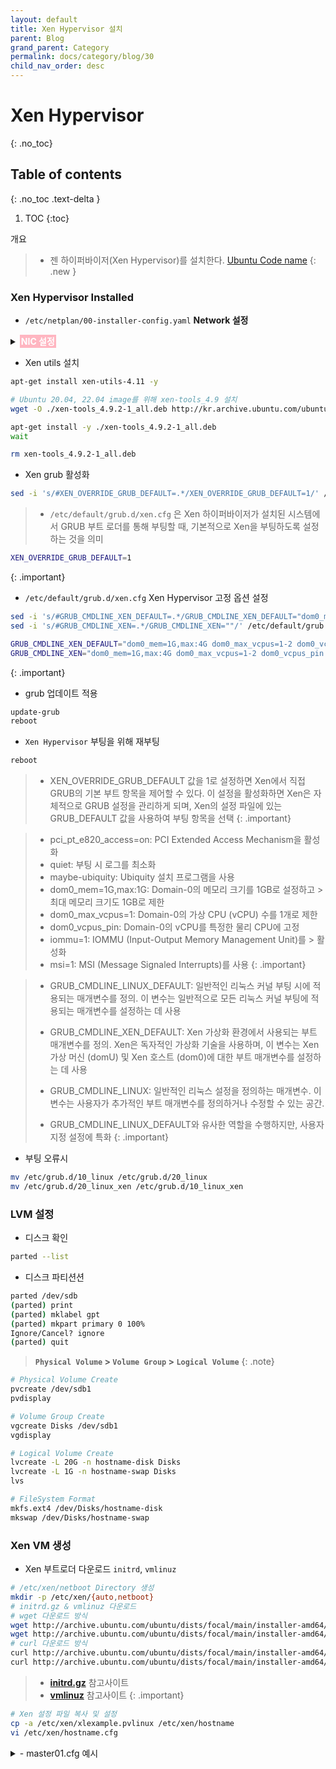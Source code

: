 ```yaml
---
layout: default
title: Xen Hypervisor 설치
parent: Blog
grand_parent: Category
permalink: docs/category/blog/30
child_nav_order: desc
---
```

# Xen Hypervisor
{: .no_toc}

## Table of contents
{: .no_toc .text-delta }

1. TOC
{:toc}

개요

> - 젠 하이퍼바이저(Xen Hypervisor)를 설치한다.
> [Ubuntu Code name](https://wiki.ubuntu.com/Releases)
{: .new }

### Xen Hypervisor Installed

- `/etc/netplan/00-installer-config.yaml` **Network 설정**

<details markdown="block">
  <summary>
    <span style="background-color: lightpink; color: white; padding: 2px; font-weight: bold;">
      NIC 설정
    </span>
  </summary>
  {: .text-delta }
```bash
tee /etc/netplan/00-installer-config.yaml << EOF
# This is the network config written by 'subiquity'
network:
  version: 2
  ethernets:
    enp0s3:
      dhcp4: false
      optional: true
    enp0s8:
      dhcp4: false
      optional: true
  bonds:
    bond0:
      dhcp4: false
      optional: true
      interfaces: [ enp0s3 ]
      parameters:
        mode: active-backup
        mii-monitor-interval: 100
        primary: enp0s3
    bond1:
      dhcp4: false
      optional: true
      interfaces: [ enp0s8 ]
      parameters:
        mode: active-backup
        mii-monitor-interval: 100
        primary: enp0s8
  bridges:
    xenbr0:
      dhcp4: false
      optional: true
      interfaces: [ bond0 ]
    xenbr1:
      dhcp4: false
      optional: true
      interfaces: [ bond1 ]
      addresses: [ 192.168.56.101/24 ]
      gateway4: 192.168.56.2     
      nameservers:
        addresses: [ 1.1.1.1, 8.8.8.8 ]
        search: [ in.infra ]
  version: 2
EOF
```
</details>
  
- Xen utils 설치

```bash
apt-get install xen-utils-4.11 -y

# Ubuntu 20.04, 22.04 image를 위해 xen-tools_4.9 설치
wget -O ./xen-tools_4.9.2-1_all.deb http://kr.archive.ubuntu.com/ubuntu/pool/universe/x/xen-tools/xen-tools_4.9.2-1_all.deb

apt-get install -y ./xen-tools_4.9.2-1_all.deb
wait

rm xen-tools_4.9.2-1_all.deb
```

- Xen grub 활성화

```bash
sed -i 's/#XEN_OVERRIDE_GRUB_DEFAULT=.*/XEN_OVERRIDE_GRUB_DEFAULT=1/' /etc/default/grub.d/xen.cfg
```

> - `/etc/default/grub.d/xen.cfg` 은 Xen 하이퍼바이저가 설치된 시스템에서 GRUB 부트 로더를 통해 부팅할 때, 기본적으로 Xen을 부팅하도록 설정하는 것을 의미
>
```bash
XEN_OVERRIDE_GRUB_DEFAULT=1
```
> 
{: .important}

- `/etc/default/grub.d/xen.cfg` Xen Hypervisor 고정 옵션 설정

```bash
sed -i 's/#GRUB_CMDLINE_XEN_DEFAULT=.*/GRUB_CMDLINE_XEN_DEFAULT="dom0_mem=2G,max:4G dom0_max_vcpus=1-2 dom0_vcpus_pin iommu=1 msi=1 pci_pt_e820_access=on watchdog ucode=scan crashkernel=256M,below=4G console=vga vga=mode-0x0311"/' /etc/default/grub.d/xen.cfg
sed -i 's/#GRUB_CMDLINE_XEN=.*/GRUB_CMDLINE_XEN=""/' /etc/default/grub.d/xen.cfg
```

>
```bash
GRUB_CMDLINE_XEN_DEFAULT="dom0_mem=1G,max:4G dom0_max_vcpus=1-2 dom0_vcpus_pin iommu=1 msi=1 pci_pt_e820_access=on watchdog ucode=scan crashkernel=256M,below=4G console=vga vga=mode-0x0311"
GRUB_CMDLINE_XEN="dom0_mem=1G,max:4G dom0_max_vcpus=1-2 dom0_vcpus_pin iommu=1 msi=1 pci_pt_e820_access=on watchdog ucode=scan crashkernel=256M,below=4G console=vga vga=mode-0x0311"
```
>
{: .important}


- grub 업데이트 적용

```bash
update-grub
reboot
```

- `Xen Hypervisor` 부팅을 위해 재부팅

```bash
reboot
```

> - XEN_OVERRIDE_GRUB_DEFAULT 값을 1로 설정하면 Xen에서 직접 GRUB의 기본 부트 항목을 제어할 수 있다. 이 설정을 활성화하면 Xen은 자체적으로 GRUB 설정을 관리하게 되며, Xen의 설정 파일에 있는 GRUB_DEFAULT 값을 사용하여 부팅 항목을 선택
{: .important}

> - pci_pt_e820_access=on: PCI Extended Access Mechanism을 활성화
> - quiet: 부팅 시 로그를 최소화
> - maybe-ubiquity: Ubiquity 설치 프로그램을 사용
> - dom0_mem=1G,max:1G: Domain-0의 메모리 크기를 1GB로 설정하고 > 최대 메모리 크기도 1GB로 제한
> - dom0_max_vcpus=1: Domain-0의 가상 CPU (vCPU) 수를 1개로 제한
> - dom0_vcpus_pin: Domain-0의 vCPU를 특정한 물리 CPU에 고정
> - iommu=1: IOMMU (Input-Output Memory Management Unit)를 > 활성화
> - msi=1: MSI (Message Signaled Interrupts)를 사용
{: .important}

> - GRUB_CMDLINE_LINUX_DEFAULT: 일반적인 리눅스 커널 부팅 시에 적용되는 매개변수를 정의. 이 변수는 일반적으로 모든 리눅스 커널 부팅에 적용되는 매개변수를 설정하는 데 사용
> 
> - GRUB_CMDLINE_XEN_DEFAULT: Xen 가상화 환경에서 사용되는 부트 매개변수를 정의. Xen은 독자적인 가상화 기술을 사용하며, 이 변수는 Xen 가상 머신 (domU) 및 Xen 호스트 (dom0)에 대한 부트 매개변수를 설정하는 데 사용
> 
> - GRUB_CMDLINE_LINUX: 일반적인 리눅스 설정을 정의하는 매개변수. 이 변수는 사용자가 추가적인 부트 매개변수를 정의하거나 수정할 수 있는 공간. 
> 
> - GRUB_CMDLINE_LINUX_DEFAULT와 유사한 역할을 수행하지만, 사용자 지정 설정에 특화
{: .important}


- 부팅 오류시

```bash
mv /etc/grub.d/10_linux /etc/grub.d/20_linux
mv /etc/grub.d/20_linux_xen /etc/grub.d/10_linux_xen
```

### LVM 설정

- 디스크 확인

```bash
parted --list
```

- 디스크 파티션션

```bash
parted /dev/sdb
(parted) print
(parted) mklabel gpt
(parted) mkpart primary 0 100%
Ignore/Cancel? ignore
(parted) quit
```

> **`Physical Volume` > `Volume Group` > `Logical Volume`**
{: .note}

```bash
# Physical Volume Create
pvcreate /dev/sdb1
pvdisplay
```

```bash
# Volume Group Create
vgcreate Disks /dev/sdb1
vgdisplay
```

```bash
# Logical Volume Create
lvcreate -L 20G -n hostname-disk Disks
lvcreate -L 1G -n hostname-swap Disks
lvs
```

```bash
# FileSystem Format
mkfs.ext4 /dev/Disks/hostname-disk
mkswap /dev/Disks/hostname-swap
```

### Xen VM 생성

- Xen 부트로더 다운로드 `initrd`, `vmlinuz`

```bash
# /etc/xen/netboot Directory 생성
mkdir -p /etc/xen/{auto,netboot}
# initrd.gz & vmlinuz 다운로드
# wget 다운로드 방식
wget http://archive.ubuntu.com/ubuntu/dists/focal/main/installer-amd64/current/legacy-images/netboot/xen/initrd.gz -O /root/initrd.gz
wget http://archive.ubuntu.com/ubuntu/dists/focal/main/installer-amd64/current/legacy-images/netboot/xen/vmlinuz -O /root/vmlinuz
# curl 다운로드 방식
curl http://archive.ubuntu.com/ubuntu/dists/focal/main/installer-amd64/current/legacy-images/netboot/xen/initrd.gz -o /root/initrd.gz
curl http://archive.ubuntu.com/ubuntu/dists/focal/main/installer-amd64/current/legacy-images/netboot/xen/vmlinuz -o /root/vmlinuz
```

> - [**initrd.gz**](http://archive.ubuntu.com/ubuntu/dists/focal/main/installer-amd64/current/legacy-images/netboot/xen/initrd.gz) 참고사이트
> - [**vmlinuz**](http://archive.ubuntu.com/ubuntu/dists/focal/main/installer-amd64/current/legacy-images/netboot/xen/vmlinuz) 참고사이트
{: .important}

```bash
# Xen 설정 파일 복사 및 설정
cp -a /etc/xen/xlexample.pvlinux /etc/xen/hostname
vi /etc/xen/hostname.cfg
```

<details markdown="block">
  <summary>
- master01.cfg 예시
  </summary>
  {: .text-delta }
```bash
#

# Configuration file for the Xen instance master01, created
# by xen-tools 4.9.2 on Wed Apr 26 07:50:44 2023.
#

#
#  Kernel + memory size
#


bootloader  = 'pygrub'
extra       = 'root=/dev/xvda1 iommu=soft'

cpus        = [ '2-34' ]
vcpus       = '34'
memory      = '57344'
maxmem      = '57344'


#
#  Disk device(s).
#
root        = '/dev/xvda1 ro'
disk        = [
                  'phy:/dev/Disks/master01-disk,xvda1,w',
                  'phy:/dev/Disks/master01-swap,xvda2,w',
              ]


#
#  Physical volumes
#


#
#  Hostname
#
name        = 'master01'

#
#  Networking
#
```
</details>

### Xen Guest VM 시작

```bash
# `-c` 옵션 console
xl create -c /etc/xen/hostname.cfg
```

### Xen Guest VM 목록 확인

```bash
xl list
```

- 특정 커널 `xen-create-image`적용

```bash
# kernel 다운로드
apt-get install -d -y linux-image-5.4.0-80-generic
dpkg-deb -x /var/cache/apt/archives/linux-image-5.4.0-80-generic_5.4.0-80.90_amd64.deb /tmp/
cp /tmp/boot/vmlinuz-5.4.0-80-generic /boot
```

- `xen-create-image` 로 이미지 생성성

```bash
xen-create-image    --hostname=ansible-master \
                    --dist=jammy \
                    --kernel=/boot/vmlinuz-5.15.0-80-generic \
                    --memory=4G \
                    --maxmem=10G \
                    --vcpus=28 \
                    --bridge=xenbr1 \
                    --vifname=vif10.1 \
                    --ip=10.1.220.100 \
                    --netmask=255.255.0.0 \
                    --gateway=10.1.255.1 \
                    --nameserver=8.8.8.8 \
                    --size=50G \
                    --swap=1G \
                    --lvm=Disks \
                    --force \
                    --pygrub \
                    --password=mail1234 \
                    --extension=
```

```bash
# --dist=arguments
# Ubuntu code name

# Ubuntu 22.04
xen-create-image    --hostname=ansible-node01 \
                    --dist=jammy \
                    --kernel=/boot/vmlinuz-5.15.0-80-generic \
                    --memory=4G --maxmem=10G \
                    --vcpus=28 \
                    --bridge=xenbr1 \
                    --vifname=vif11.1 \
                    --ip=10.1.220.101 \
                    --netmask=255.255.0.0 \
                    --gateway=10.1.255.1 \
                    --nameserver=8.8.8.8 \
                    --swap=1G \
                    --size=50G \
                    --lvm=Disks \
                    --force \
                    --pygrub \
                    --password=mail1234 \
                    --extension=

# Ubuntu 20.04
xen-create-image    --hostname=ansible-node02 \
                    --dist=focal \
                    --kernel=/boot/vmlinuz-5.4.0-80-generic \
                    --memory=4G \
                    --maxmem=10G \
                    --vcpus=34 \
                    --bridge=xenbr1 \
                    --vifname=vif12.1 \
                    --ip=10.1.220.102 \
                    --netmask=255.255.0.0 \
                    --gateway=10.1.255.1 \
                    --nameserver=8.8.8.8 \
                    --size=300G \
                    --swap=1G \
                    --lvm=Disks \
                    --force \
                    --pygrub \
                    --password=mail1234 \
                    --extension=                 
```

### 기타 설정

- `bash_completion` 자동 완성 설정

```bash
# bash_completion Apply
source /usr/share/bash-completion/bash_completion
```

- `kernel` 업그레이드 hold

```bash
# Mark some packages as "hold"
apt-mark hold linux-image-generic linux-headers-generic
apt-mark showhold
```

### Xen VM 이미지 복제

```bash
# 원본 sv01-disk 복제 sv02-disk
dd if=/dev/Disks/sv01-disk of=/dev/Disks/sv02-disk bs=4M oflag=direct conv=fsync status=progress
# 원격 복제
dd if=/dev/Disks/sv01-disk bs=8M oflag=direct conv=fsync status=progress | gzip -c -9 | ssh 10.1.1.1 'gzip -d | dd of=/dev/Disks/sv02-disk bs=5M'
```
